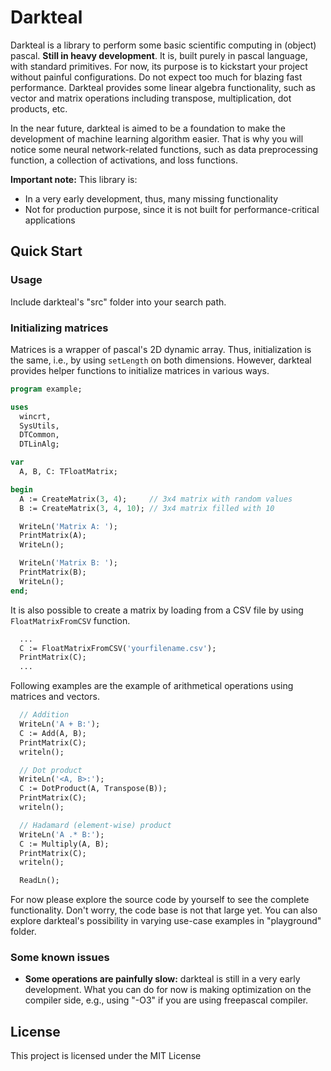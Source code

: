 # Darkteal

Darkteal is a library to perform some basic scientific computing in (object) pascal. **Still in heavy development**. It is, built purely in pascal language, with standard primitives. For now, its purpose is to kickstart your project without painful configurations. Do not expect too much for blazing fast performance. Darkteal provides some linear algebra functionality, such as vector and matrix operations including transpose, multiplication, dot products, etc.

In the near future, darkteal is aimed to be a foundation to make the development of machine learning algorithm easier. That is why you will notice some neural network-related functions, such as data preprocessing function, a collection of activations, and loss functions.

**Important note:** This library is:
- In a very early development, thus, many missing functionality
- Not for production purpose, since it is not built for performance-critical applications

## Quick Start

### Usage
Include darkteal's "src" folder into your search path.

### Initializing matrices
Matrices is a wrapper of pascal's 2D dynamic array. Thus, initialization is the same, i.e., by using ```setLength``` on both dimensions. However, darkteal provides helper functions to initialize matrices in various ways. 
```pascal
program example;

uses
  wincrt,
  SysUtils,
  DTCommon,
  DTLinAlg;

var
  A, B, C: TFloatMatrix;

begin
  A := CreateMatrix(3, 4);     // 3x4 matrix with random values
  B := CreateMatrix(3, 4, 10); // 3x4 matrix filled with 10

  WriteLn('Matrix A: ');
  PrintMatrix(A);
  WriteLn();

  WriteLn('Matrix B: ');
  PrintMatrix(B);
  WriteLn();
end;
```

It is also possible to create a matrix by loading from a CSV file by using ```FloatMatrixFromCSV``` function.
```pascal
  ...
  C := FloatMatrixFromCSV('yourfilename.csv');
  PrintMatrix(C);
  ...
```

Following examples are the example of arithmetical operations using matrices and vectors.
```pascal
  // Addition
  WriteLn('A + B:');
  C := Add(A, B);
  PrintMatrix(C);
  writeln();  

  // Dot product
  WriteLn('<A, B>:');
  C := DotProduct(A, Transpose(B));
  PrintMatrix(C);
  writeln();

  // Hadamard (element-wise) product
  WriteLn('A .* B:');
  C := Multiply(A, B);
  PrintMatrix(C);
  writeln();

  ReadLn();  
```
For now please explore the source code by yourself to see the complete functionality. Don't worry, the code base is not that large yet. You can also explore darkteal's possibility in varying use-case examples in "playground" folder.

### Some known issues
- **Some operations are painfully slow:** darkteal is still in a very early development. What you can do for now is making optimization on the compiler side, e.g., using "-O3" if you are using freepascal compiler.

## License
This project is licensed under the MIT License

